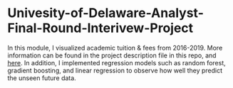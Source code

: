 # Univesity-of-Delaware-Analyst-Final-Round-Interivew-Project

In this module, I visualized academic tuition & fees from 2016-2019. More information can be found in the project description file in this repo, and [here](https://nces.ed.gov/ipeds/dfr/2020/ReportHTML.aspx?unitId=130943). In addition, I implemented regression models such as random forest, gradient boosting, and linear regression to observe how well they predict the unseen future data. 
